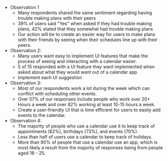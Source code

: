 * Observation 1
  - Many respondents shared the same sentiment regarding having trouble making plans with their peers
  - 39% of users said "Yes" when asked if they had trouble making plans, 42% stated that they somewhat had trouble making plans
  - Our action will be to create an easier way for users to make plans with their friends by seeing when their schedules line up with their peers.
* Observation 2:
  - Many users want easy to implement UI features that make the process of seeing and interacting with a calendar easier.
  - 5 of 15  responded with a UI feature they want implemented when asked about what they would want out of a calendar app
  - Implement each UI suggestion
* Observation 3:
  - Most of our respondents work a lot during the week which can conflict with scheduling other events. 
  - Over 57% of our responses include people who work over 20+ Hours a week and over 82% working at least 10-15 hours a week.
  - Create a user-friendly UI that is time efficient for users to easily add events to the calendar.
* Observation 4:
  - The majority of people who use a calendar use it to keep track of appointments (82%), birthdays (73%), and events (70%).
  - Less than half of users use a calendar to keep track of holidays.
  - More than 90% of people that use a calendar use an app, which is most likely a result from the majority of responses being   from people aged 18 - 25.
